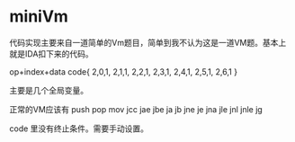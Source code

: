 # miniVm

代码实现主要来自一道简单的Vm题目，简单到我不认为这是一道VM题。基本上就是IDA扣下来的代码。

op+index+data
code{
    2,0,1,
    2,1,1,
    2,2,1,
    2,3,1,
    2,4,1,
    2,5,1,
    2,6,1
}

主要是几个全局变量。

正常的VM应该有 push pop mov jcc jae jbe ja jb jne je jna jle jnl jnle jg

code 里没有终止条件。需要手动设置。